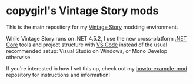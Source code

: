 # copygirl's Vintage Story mods

This is the main repository for my [Vintage Story][VS] modding environment.

While Vintage Story runs on .NET 4.5.2, I use the new cross-platform
[.NET Core][dotnet] tools and project structure with [VS Code][vscode]
instead of the usual recommended setup: Visual Studio on Windows, or Mono
Develop otherwise.

If you're interested in how I set this up, check out my
[howto-example-mod][howto] repository for instructions and information!

[VS]: https://www.vintagestory.at/
[dotnet]: https://www.microsoft.com/net/
[vscode]: https://code.visualstudio.com/
[howto]: https://github.com/copygirl/howto-example-mod
